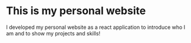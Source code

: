 # This is my personal website

I developed my personal website as a react application to introduce who I am and to show my projects and skills!

